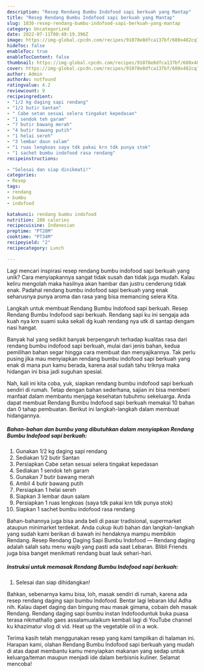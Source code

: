 ```yaml
---
description: "Resep Rendang Bumbu Indofood sapi berkuah yang Mantap"
title: "Resep Rendang Bumbu Indofood sapi berkuah yang Mantap"
slug: 1836-resep-rendang-bumbu-indofood-sapi-berkuah-yang-mantap
category: Uncategorized
date: 2022-07-11T00:49:19.396Z
image: https://img-global.cpcdn.com/recipes/91078e8dfca137bf/680x482cq70/rendang-bumbu-indofood-sapi-berkuah-foto-resep-utama.jpg
hideToc: false
enableToc: true
enableTocContent: false
thumbnail: https://img-global.cpcdn.com/recipes/91078e8dfca137bf/680x482cq70/rendang-bumbu-indofood-sapi-berkuah-foto-resep-utama.jpg
cover: https://img-global.cpcdn.com/recipes/91078e8dfca137bf/680x482cq70/rendang-bumbu-indofood-sapi-berkuah-foto-resep-utama.jpg
author: Admin
authorAv: notfound
ratingvalue: 4.2
reviewcount: 9
recipeingredient:
- "1/2 kg daging sapi rendang"
- "1/2 butir Santan"
- " Cabe setan sesuai selera tingakat kepedasan"
- "1 sendok teh garam"
- "7 butir bawang merah"
- "4 butir bawang putih"
- "1 helai sereh"
- "3 lembar daun salam"
- "1 ruas lengkoas saya tdk pakai krn tdk punya stok"
- "1 sachet bumbu indofood rasa rendang"
recipeinstructions:

- "Selesai dan siap dinikmati!"
categories:
- Resep
tags:
- rendang
- bumbu
- indofood

katakunci: rendang bumbu indofood 
nutrition: 288 calories
recipecuisine: Indonesian
preptime: "PT28M"
cooktime: "PT34M"
recipeyield: "2"
recipecategory: Lunch

---
```





Lagi mencari inspirasi resep rendang bumbu indofood sapi berkuah yang unik? Cara menyiapkannya sangat tidak susah dan tidak juga mudah. Kalau keliru mengolah maka hasilnya akan hambar dan justru cenderung tidak enak. Padahal rendang bumbu indofood sapi berkuah yang enak seharusnya punya aroma dan rasa yang bisa memancing selera Kita.





Langkah untuk membuat Rendang Bumbu Indofood sapi berkuah. Resep Rendang Bumbu Indofood sapi berkuah. Rendang sapi ku ini sengaja ada kuah nya krn suami suka sekali dg kuah rendang nya utk di santap dengam nasi hangat.

Banyak hal yang sedikit banyak berpengaruh terhadap kualitas rasa dari rendang bumbu indofood sapi berkuah, mulai dari jenis bahan, kedua pemilihan bahan segar hingga cara membuat dan menyajikannya. Tak perlu pusing jika mau menyiapkan rendang bumbu indofood sapi berkuah yang enak di mana pun kamu berada, karena asal sudah tahu triknya maka hidangan ini bisa jadi suguhan spesial.






Nah, kali ini kita coba, yuk, siapkan rendang bumbu indofood sapi berkuah sendiri di rumah. Tetap dengan bahan sederhana, sajian ini bisa memberi manfaat dalam membantu menjaga kesehatan tubuhmu sekeluarga. Anda dapat membuat Rendang Bumbu Indofood sapi berkuah memakai 10 bahan dan 0 tahap pembuatan. Berikut ini langkah-langkah dalam membuat hidangannya.

<!--inarticleads1-->

##### Bahan-bahan dan bumbu yang dibutuhkan dalam menyiapkan Rendang Bumbu Indofood sapi berkuah:

1. Gunakan 1/2 kg daging sapi rendang
1. Sediakan 1/2 butir Santan
1. Persiapkan  Cabe setan sesuai selera tingakat kepedasan
1. Sediakan 1 sendok teh garam
1. Gunakan 7 butir bawang merah
1. Ambil 4 butir bawang putih
1. Persiapkan 1 helai sereh
1. Siapkan 3 lembar daun salam
1. Persiapkan 1 ruas lengkoas (saya tdk pakai krn tdk punya stok)
1. Siapkan 1 sachet bumbu indofood rasa rendang


Bahan-bahannya juga bisa anda beli di pasar tradisional, supermarket ataupun minimarket terdekat. Anda cukup ikuti bahan dan langkah-langkah yang sudah kami berikan di bawah ini hendaknya mampu membikin Rendang. Resep Rendang Daging Sapi Bumbu Indofood — Rendang daging adalah salah satu menu wajib yang pasti ada saat Lebaran. Blibli Friends juga bisa banget menikmati rendang buat lauk sehari-hari. 

<!--inarticleads2-->

##### Instruksi untuk memasak Rendang Bumbu Indofood sapi berkuah:


1. Selesai dan siap dihidangkan!

Bahkan, sebenarnya kamu bisa, loh, masak sendiri di rumah, karena ada resep rendang daging sapi bumbu Indofood. Bentar lagi lebaran Idul Adha nih. Kalau dapet daging dan bingung mau masak gimana, cobain deh masak Rendang. Rendang daging sapi bumbu instan Indofooduntuk buka puasa terasa nikmathallo gaes assalamualaikum kembali lagi di YouTube channel ku khazimatur vlog di vid. Heat up the vegetable oil in a wok. 

Terima kasih telah menggunakan resep yang kami tampilkan di halaman ini. Harapan kami, olahan Rendang Bumbu Indofood sapi berkuah yang mudah di atas dapat membantu kamu menyiapkan makanan yang sedap untuk keluarga/teman maupun menjadi ide dalam berbisnis kuliner. Selamat mencoba!
